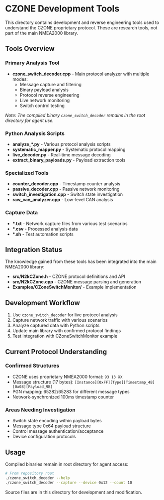 # CZONE Development Tools

This directory contains development and reverse engineering tools used to understand the CZONE proprietary protocol. These are research tools, not part of the main NMEA2000 library.

## Tools Overview

### Primary Analysis Tool
- **czone_switch_decoder.cpp** - Main protocol analyzer with multiple modes:
  - Message capture and filtering 
  - Binary payload analysis
  - Protocol reverse engineering
  - Live network monitoring
  - Switch control testing

*Note: The compiled binary `czone_switch_decoder` remains in the root directory for agent use.*

### Python Analysis Scripts
- **analyze_*.py** - Various protocol analysis scripts
- **systematic_mapper.py** - Systematic protocol mapping
- **live_decoder.py** - Real-time message decoding
- **extract_binary_payloads.py** - Payload extraction tools

### Specialized Tools
- **counter_decoder.cpp** - Timestamp counter analysis
- **passive_decoder.cpp** - Passive network monitoring
- **switch_investigation.cpp** - Switch state investigation
- **raw_can_analyzer.cpp** - Low-level CAN analysis

### Capture Data
- **\*.txt** - Network capture files from various test scenarios
- **\*.csv** - Processed analysis data
- **\*.sh** - Test automation scripts

## Integration Status

The knowledge gained from these tools has been integrated into the main NMEA2000 library:
- **src/N2kCZone.h** - CZONE protocol definitions and API
- **src/N2kCZone.cpp** - CZONE message parsing and generation
- **Examples/CZoneSwitchMonitor/** - Example implementation

## Development Workflow

1. Use `czone_switch_decoder` for live protocol analysis
2. Capture network traffic with various scenarios
3. Analyze captured data with Python scripts
4. Update main library with confirmed protocol findings
5. Test integration with CZoneSwitchMonitor example

## Current Protocol Understanding

### Confirmed Structures
- CZONE uses proprietary NMEA2000 format: `93 13 XX`
- Message structure (17 bytes): `[Instance][0xFF][Type][Timestamp_4B][0x08][Payload_9B]`
- PGN mapping: 65282/65283 for different message types
- Network-synchronized 100ms timestamp counter

### Areas Needing Investigation
- Switch state encoding within payload bytes
- Message type 0x64 payload structure 
- Control message authentication/acceptance
- Device configuration protocols

## Usage

Compiled binaries remain in root directory for agent access:
```bash
# From repository root
./czone_switch_decoder --help
./czone_switch_decoder --capture --device 0x12 --count 10
```

Source files are in this directory for development and modification.